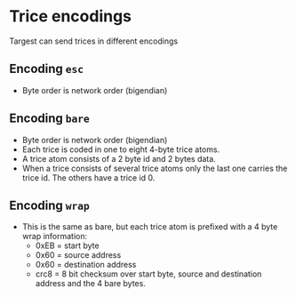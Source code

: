 # Trice encodings

Targest can send trices in different encodings

## Encoding `esc`

- Byte order is network order (bigendian)

## Encoding `bare`

- Byte order is network order (bigendian)
- Each trice is coded in one to eight 4-byte trice atoms.
- A trice atom consists of a 2 byte id and 2 bytes data.
- When a trice consists of several trice atoms only the last one carries the trice id. The others have a trice id 0.

## Encoding `wrap`

- This is the same as bare, but each trice atom is prefixed with a 4 byte wrap information:
  - 0xEB = start byte
  - 0x60 = source address
  - 0x60 = destination address
  - crc8 = 8 bit checksum over start byte, source and destination address and the 4 bare bytes.